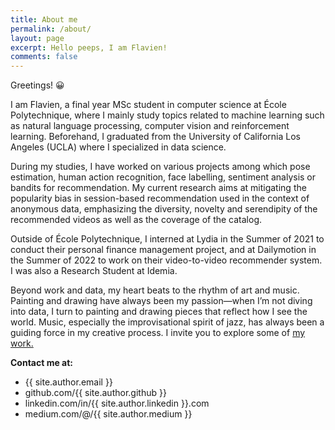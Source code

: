 ```yaml
---
title: About me
permalink: /about/
layout: page
excerpt: Hello peeps, I am Flavien!
comments: false
---
```


<p>Greetings! 😀</p>
<p>
I am Flavien, a final year MSc student in computer science at École Polytechnique, where I mainly study topics related to machine learning such as natural language processing, computer vision and reinforcement learning. Beforehand, I graduated from the University of California Los Angeles (UCLA) where I specialized in data science.
</p>
<p>
During my studies, I have worked on various projects among which pose estimation, human action recognition, face labelling, sentiment analysis or bandits for recommendation. My current research aims at mitigating the popularity bias in session-based recommendation used in the context of anonymous data, emphasizing the diversity, novelty and serendipity of the recommended videos as well as the coverage of the catalog.
</p>
<p>
Outside of École Polytechnique, I interned at Lydia in the Summer of 2021 to conduct their personal finance management project, and at Dailymotion in the Summer of 2022 to work on their video-to-video recommender system. I was also a Research Student at Idemia.
</p>
<p>
Beyond work and data, my heart beats to the rhythm of art and music. Painting and drawing have always been my passion—when I’m not diving into data, I turn to painting and drawing pieces that reflect how I see the world. Music, especially the improvisational spirit of jazz, has always been a guiding force in my creative process. I invite you to explore some of <a href="https://flavienvidal.github.io/about/">my work.</a>
</p>

**Contact me at:**

- {{ site.author.email }}
- github.com/{{ site.author.github }}
- linkedin.com/in/{{ site.author.linkedin }}.com
- medium.com/@/{{ site.author.medium }}
